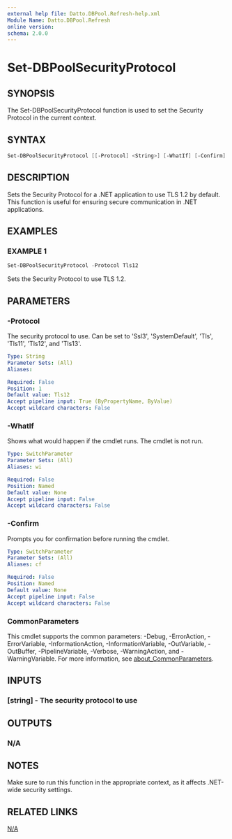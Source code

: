 ```yaml
---
external help file: Datto.DBPool.Refresh-help.xml
Module Name: Datto.DBPool.Refresh
online version:
schema: 2.0.0
---
```


# Set-DBPoolSecurityProtocol

## SYNOPSIS

The Set-DBPoolSecurityProtocol function is used to set the Security Protocol in the current context.

## SYNTAX

```PowerShell
Set-DBPoolSecurityProtocol [[-Protocol] <String>] [-WhatIf] [-Confirm] [<CommonParameters>]
```

## DESCRIPTION

Sets the Security Protocol for a .NET application to use TLS 1.2 by default.
This function is useful for ensuring secure communication in .NET applications.

## EXAMPLES

### EXAMPLE 1

```PowerShell
Set-DBPoolSecurityProtocol -Protocol Tls12
```

Sets the Security Protocol to use TLS 1.2.

## PARAMETERS

### -Protocol

The security protocol to use.
Can be set to 'Ssl3', 'SystemDefault', 'Tls', 'Tls11', 'Tls12', and 'Tls13'.

```yaml
Type: String
Parameter Sets: (All)
Aliases:

Required: False
Position: 1
Default value: Tls12
Accept pipeline input: True (ByPropertyName, ByValue)
Accept wildcard characters: False
```

### -WhatIf

Shows what would happen if the cmdlet runs.
The cmdlet is not run.

```yaml
Type: SwitchParameter
Parameter Sets: (All)
Aliases: wi

Required: False
Position: Named
Default value: None
Accept pipeline input: False
Accept wildcard characters: False
```

### -Confirm

Prompts you for confirmation before running the cmdlet.

```yaml
Type: SwitchParameter
Parameter Sets: (All)
Aliases: cf

Required: False
Position: Named
Default value: None
Accept pipeline input: False
Accept wildcard characters: False
```

### CommonParameters

This cmdlet supports the common parameters: -Debug, -ErrorAction, -ErrorVariable, -InformationAction, -InformationVariable, -OutVariable, -OutBuffer, -PipelineVariable, -Verbose, -WarningAction, and -WarningVariable. For more information, see [about_CommonParameters](http://go.microsoft.com/fwlink/?LinkID=113216).

## INPUTS

### [string] - The security protocol to use

## OUTPUTS

### N/A

## NOTES

Make sure to run this function in the appropriate context, as it affects .NET-wide security settings.

## RELATED LINKS

[N/A]()

